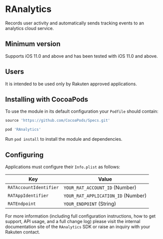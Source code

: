 # RAnalytics
Records user activity and automatically sends tracking events to an analytics cloud service.

## Minimum version
Supports iOS 11.0 and above and has been tested with iOS 11.0 and above.

## Users
It is intended to be used only by Rakuten approved applications.
 
## Installing with CocoaPods
To use the module in its default configuration your `Podfile` should contain:
 
```ruby
source 'https://github.com/CocoaPods/Specs.git'

pod 'RAnalytics'
```
 
Run `pod install` to install the module and dependencies.
 
## Configuring
Applications must configure their `Info.plist` as follows:
 
Key         | Value
-------------------|-------------------
`RATAccountIdentifier` | `YOUR_RAT_ACCOUNT_ID` (Number)
`RATAppIdentifier` | `YOUR_RAT_APPLICATION_ID` (Number)
`RATEndpoint` | `YOUR_ENDPOINT` (String)
 
For more information (including full configuration instructions, how to get support, API usage, and a full change log) please visit the internal documentation site of the `RAnalytics` SDK or raise an inquiry with your Rakuten contact.